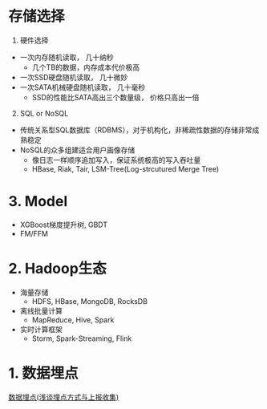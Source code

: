  # 存储选择
 
 1. 硬件选择
- 一次内存随机读取， 几十纳秒
  - 几个TB的数据，内存成本代价极高
- 一次SSD硬盘随机读取， 几十微妙
- 一次SATA机械硬盘随机读取， 几十毫秒
  - SSD的性能比SATA高出三个数量级， 价格只高出一倍
 
 2. SQL or NoSQL
 
 - 传统关系型SQL数据库（RDBMS），对于机构化，非稀疏性数据的存储非常成熟稳定
 - NoSQL的众多组建适合用户画像存储
   - 像日志一样顺序追加写入，保证系统极高的写入吞吐量
   - HBase, Riak, Tair, LSM-Tree(Log-strcutured Merge Tree)


# 3. Model
- XGBoost梯度提升树, GBDT
- FM/FFM

# 2. Hadoop生态

- 海量存储
  - HDFS, HBase, MongoDB, RocksDB
- 离线批量计算
  - MapReduce, Hive, Spark
- 实时计算框架
  - Storm, Spark-Streaming, Flink
  
# 1. 数据埋点

[数据埋点(浅谈埋点方式与上报收集)](https://www.jianshu.com/p/58063f964820)
